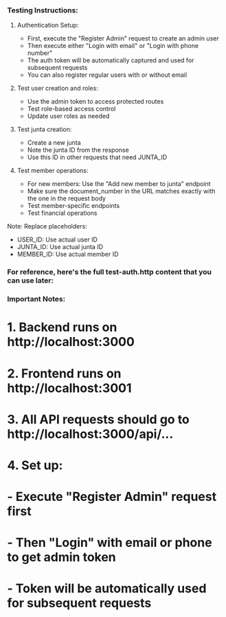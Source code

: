 ### Testing Instructions:

1. Authentication Setup:

   - First, execute the "Register Admin" request to create an admin user
   - Then execute either "Login with email" or "Login with phone number"
   - The auth token will be automatically captured and used for subsequent requests
   - You can also register regular users with or without email

2. Test user creation and roles:

   - Use the admin token to access protected routes
   - Test role-based access control
   - Update user roles as needed

3. Test junta creation:

   - Create a new junta
   - Note the junta ID from the response
   - Use this ID in other requests that need JUNTA_ID

4. Test member operations:
   - For new members: Use the "Add new member to junta" endpoint
   - Make sure the document_number in the URL matches exactly with the one in the request body
   - Test member-specific endpoints
   - Test financial operations

Note: Replace placeholders:

- USER_ID: Use actual user ID
- JUNTA_ID: Use actual junta ID
- MEMBER_ID: Use actual member ID

### For reference, here's the full test-auth.http content that you can use later:

### Important Notes:

# 1. Backend runs on http://localhost:3000

# 2. Frontend runs on http://localhost:3001

# 3. All API requests should go to http://localhost:3000/api/...

# 4. Set up:

# - Execute "Register Admin" request first

# - Then "Login" with email or phone to get admin token

# - Token will be automatically used for subsequent requests
